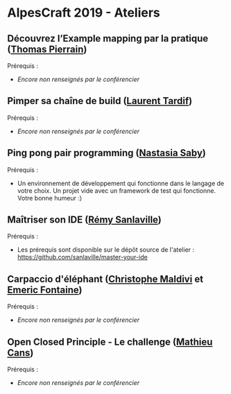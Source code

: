 # AlpesCraft 2019 - Ateliers


## Découvrez l’Example mapping par la pratique ([Thomas Pierrain](https://github.com/tpierrain))

Prérequis :
- *Encore non renseignés par le conférencier*

## Pimper sa chaîne de build ([Laurent Tardif]())

Prérequis :
- *Encore non renseignés par le conférencier*

## Ping pong pair programming ([Nastasia Saby](https://github.com/NastasiaS))

Prérequis :
- Un environnement de développement qui fonctionne dans le langage de votre choix. Un projet vide avec un framework de test qui fonctionne. Votre bonne humeur :)

## Maîtriser son IDE ([Rémy Sanlaville](https://github.com/sanlaville))

Prérequis :
- Les prérequis sont disponible sur le dépôt source de l'atelier : https://github.com/sanlaville/master-your-ide

## Carpaccio d'éléphant ([Christophe Maldivi](https://github.com/ChristopheMaldivi) et [Emeric Fontaine](https://github.com/EmericFo))

Prérequis :
- *Encore non renseignés par le conférencier*

## Open Closed Principle - Le challenge ([Mathieu Cans](https://github.com/mathieucans))

Prérequis :
- *Encore non renseignés par le conférencier*
